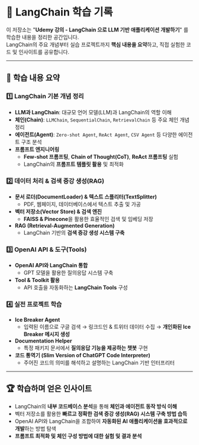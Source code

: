 # 🚀 LangChain 학습 기록
이 저장소는 "**Udemy 강의 - LangChain 으로 LLM 기반 애플리케이션 개발하기**" 를 학습한 내용을 정리한 공간입니다.  
LangChain의 주요 개념부터 실습 프로젝트까지 **핵심 내용을 요약**하고, 직접 실험한 코드 및 인사이트를 공유합니다.

---

## 📌 학습 내용 요약

### 1️⃣ LangChain 기본 개념 정리
- **LLM과 LangChain**: 대규모 언어 모델(LLM)과 LangChain의 역할 이해  
- **체인(Chain)**: `LLMChain`, `SequentialChain`, `RetrievalChain` 등 주요 체인 개념 정리  
- **에이전트(Agent)**: `Zero-shot Agent`, `ReAct Agent`, `CSV Agent` 등 다양한 에이전트 구조 분석  
- **프롬프트 엔지니어링**  
  - **Few-shot 프롬프팅**, **Chain of Thought(CoT)**, **ReAct 프롬프팅** 실험  
  - LangChain의 **프롬프트 템플릿 활용** 및 최적화  

### 2️⃣ 데이터 처리 & 검색 증강 생성(RAG)
- **문서 로더(DocumentLoader) & 텍스트 스플리터(TextSplitter)**  
  - PDF, 웹페이지, 데이터베이스에서 텍스트 추출 및 가공  
- **벡터 저장소(Vector Store) & 검색 엔진**  
  - **FAISS & Pinecone**을 활용한 효율적인 검색 및 임베딩 저장  
- **RAG (Retrieval-Augmented Generation)**  
  - LangChain 기반의 **검색 증강 생성 시스템 구축**  

### 3️⃣ OpenAI API & 도구(Tools)
- **OpenAI API와 LangChain 통합**  
  - GPT 모델을 활용한 질의응답 시스템 구축  
- **Tool & Toolkit 활용**  
  - API 호출을 자동화하는 **LangChain Tools** 구성  

### 4️⃣ 실전 프로젝트 학습
- **Ice Breaker Agent**  
  - 입력된 이름으로 구글 검색 → 링크드인 & 트위터 데이터 수집 → **개인화된 Ice Breaker 메시지 생성**  
- **Documentation Helper**  
  - 특정 패키지 문서에서 **질의응답 기능을 제공하는 챗봇** 구현  
- **코드 통역기 (Slim Version of ChatGPT Code Interpreter)**  
  - 주어진 코드의 의미를 해석하고 설명하는 LangChain 기반 인터프리터  

---

## 🏆 학습하며 얻은 인사이트
- LangChain의 **내부 코드베이스 분석**을 통해 **체인과 에이전트 동작 방식 이해**  
- 벡터 저장소를 활용한 **빠르고 정확한 검색 증강 생성(RAG) 시스템 구축 방법 습득**  
- OpenAI API와 LangChain을 조합하여 **자동화된 AI 애플리케이션을 효과적으로 개발**하는 방법 탐색  
- **프롬프트 최적화 및 체인 구성 방법에 대한 실험 및 결과 분석**  

